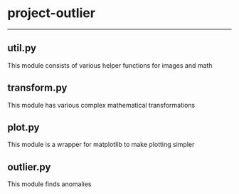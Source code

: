 # project-outlier

---

## util.py

This module consists of various helper functions for images and math


## transform.py

This module has various complex mathematical transformations


## plot.py

This module is a wrapper for matplotlib to make plotting simpler


## outlier.py

This module finds anomalies
